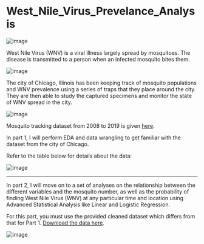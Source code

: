 # West_Nile_Virus_Prevelance_Analysis

<img alt="image" src="https://www.cdc.gov/dotw/westnilevirus/images/main_928px.jpg?_=32625">

West Nile Virus (WNV) is a viral illness largely spread by mosquitoes. The disease is transmitted to a person when an infected mosquito bites them.

<img alt="image" src="https://tooelehealth.org/wp-content/uploads/2016/02/WestNileVirus-large.png.webp">


The city of Chicago, Illinois has been keeping track of mosquito populations and WNV prevalence using a series of traps that they place around the city. They are then able to study the captured specimens and monitor the state of WNV spread in the city.

![image](https://user-images.githubusercontent.com/122119114/224687747-fd717e66-a7b1-46f6-9c3c-266c97c315bd.png)

Mosquito tracking dataset from 2008 to 2019 is given [here](https://docs.google.com/uc?export=download&id=159teLRYzRf8tbAUwlKZw_W68MGsn8gfR).

In part 1, I will perform EDA and data wrangling to get familiar with the dataset from the city of Chicago.

Refer to the table below for details about the data:

![image](https://user-images.githubusercontent.com/122119114/224685974-c00c62f6-7ebf-43e2-bde7-44d334ad7916.png)

---

In part 2, I will move on to a set of analyses on the relationship between the different variables and the mosquito number, as well as the probability of finding West Nile Virus (WNV) at any particular time and location using Advanced Statistical Analysis like Linear and Logistic Regression.




For this part, you must use the provided cleaned dataset which differs from that for Part 1. [Download the data here](https://api.brainstation.io/content/link/1OlcA7a7d0KXPMpFEZdjcgiNwqBsPEVPl).

<img alt="image" src="https://www.sccmad.org/images/mosquito-abatement-blog-post-3.jpg">
